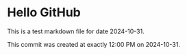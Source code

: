 # Hello GitHub
This is a test markdown file for date 2024-10-31.

This commit was created at exactly 12:00 PM on 2024-10-31.
